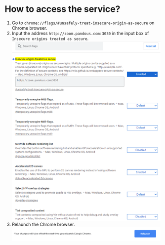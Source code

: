 # How to access the service?
1. Go to `chrome://flags/#unsafely-treat-insecure-origin-as-secure` on Chrome browser.
2. Input the address `http://zoom.pandous.com:3030` in the input box of `Insecure origins treated as secure`.
![Insecure origins treated as secure](doc/images/Insecure_origins_treated_as_secure.png)
3. Relaunch the Chrome browser.
![Relaunch button](doc/images/Relaunch.png)
